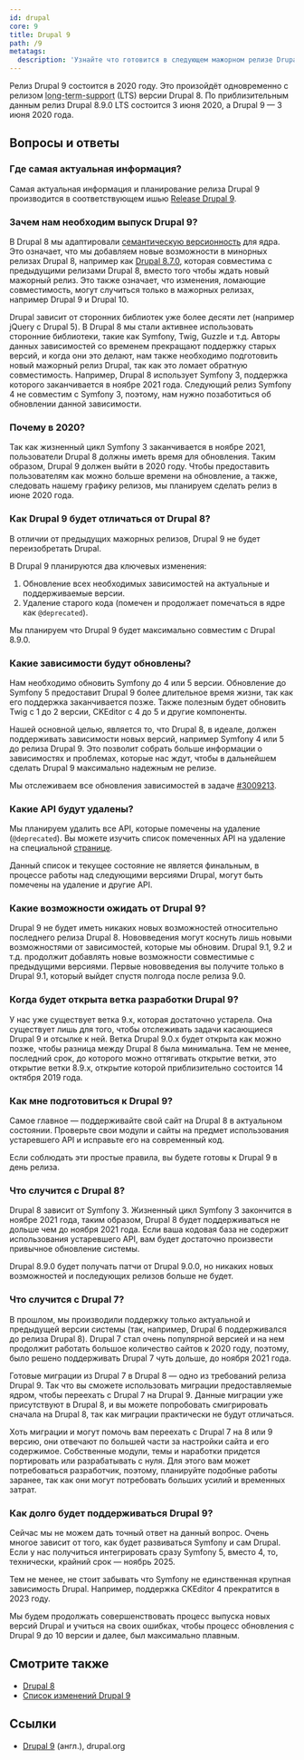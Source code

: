 ```yaml
---
id: drupal
core: 9
title: Drupal 9
path: /9
metatags:
  description: 'Узнайте что готовится в следующем мажорном релизе Drupal, релиз которого планируется 3 августа 2020 г.'
---
```


Релиз Drupal 9 состоится в 2020 году. Это произойдёт одновременно с релизом <abbr title="поддержка в течение длительного периода">long-term-support</abbr> (LTS) версии Drupal 8. По приблизительным данным релиз Drupal 8.9.0 LTS состоится 3 июня 2020, а Drupal 9 — 3 июня 2020 года.

## Вопросы и ответы

### Где самая актуальная информация?

Самая актуальная информация и планирование релиза Drupal 9 производится в соответствующем ишью [Release Drupal 9](https://www.drupal.org/project/drupal/issues/3007300).

### Зачем нам необходим выпуск Drupal 9?

В Drupal 8 мы адаптировали [семантическую версионность](https://semver.org/) для ядра. Это означает, что мы добавляем новые возможности в минорных релизах Drupal 8, например как [Drupal 8.7.0](../8/releases/release-8.7.0.md), которая совместима с предыдущими релизами Drupal 8, вместо того чтобы ждать новый мажорный релиз. Это также означает, что изменения, ломающие совместимость, могут случиться только в мажорных релизах, например Drupal 9 и Drupal 10.

Drupal зависит от сторонних библиотек уже более десяти лет (например jQuery с Drupal 5). В Drupal 8 мы стали активнее использовать сторонние библиотеки, такие как Symfony, Twig, Guzzle и т.д. Авторы данных зависимостей со временем прекращают поддержку старых версий, и когда они это делают, нам также необходимо подготовить новый мажорный релиз Drupal, так как это ломает обратную совместимость. Например, Drupal 8 использует Symfony 3, поддержка которого заканчивается в ноябре 2021 года. Следующий релиз Symfony 4 не совместим с Symfony 3, поэтому, нам нужно позаботиться об обновлении данной зависимости.

### Почему в 2020?

Так как жизненный цикл Symfony 3 заканчивается в ноябре 2021, пользователи Drupal 8 должны иметь время для обновления. Таким образом, Drupal 9 должен выйти в 2020 году. Чтобы предоставить пользователям как можно больше времени на обновление, а также, следовать нашему графику релизов, мы планируем сделать релиз в июне 2020 года.

### Как Drupal 9 будет отличаться от Drupal 8?

В отличии от предыдущих мажорных релизов, Drupal 9 не будет переизобретать Drupal.

В Drupal 9 планируются два ключевых изменения:

1. Обновление всех необходимых зависимостей на актуальные и поддерживаемые версии.
1. Удаление старого кода (помечен и продолжает помечаться в ядре как `@deprecated`).

Мы планируем что Drupal 9 будет максимально совместим с Drupal 8.9.0.

### Какие зависимости будут обновлены?

Нам необходимо обновить Symfony до 4 или 5 версии. Обновление до Symfony 5 предоставит Drupal 9 более длительное время жизни, так как его поддержка заканчивается позже. Также полезным будет обновить Twig с 1 до 2 версии, CKEditor с 4 до 5 и другие компоненты.

Нашей основной целью, является то, что Drupal 8, в идеале, должен поддерживать зависимости новых версий, например Symfony 4 или 5 до релиза Drupal 9. Это позволит собрать больше информации о зависимостях и проблемах, которые нас ждут, чтобы в дальнейшем сделать Drupal 9 максимально надежным не релизе.

Мы отслеживаем все обновления зависимостей в задаче [#3009213](https://www.drupal.org/project/drupal/issues/3009213).

### Какие API будут удалены?

Мы планируем удалить все API, которые помечены на удаление (`@deprecated`). Вы можете изучить список помеченных API на удаление на специальной [странице](https://api.drupal.org/api/drupal/deprecated).

Данный список и текущее состояние не является финальным, в процессе работы над следующими версиями Drupal, могут быть помечены на удаление и другие API.

### Какие возможности ожидать от Drupal 9?

Drupal 9 не будет иметь никаких новых возможностей относительно последнего релиза Drupal 8. Нововведения могут коснуть лишь новыми возможностями от зависимостей, которые мы обновим. Drupal 9.1, 9.2 и т.д. продолжит добавлять новые возможности совместимые с предыдущими версиями. Первые нововведения вы получите только в Drupal 9.1, который выйдет спустя полгода после релиза 9.0.

### Когда будет открыта ветка разработки Drupal 9?

У нас уже существует ветка 9.x, которая достаточно устарела. Она существует лишь для того, чтобы отслеживать задачи касающиеся Drupal 9 и отсылке к ней. Ветка Drupal 9.0.x будет открыта как можно позже, чтобы разница между Drupal 8 была минимальна. Тем не менее, последний срок, до которого можно оттягивать открытие ветки, это открытие ветки 8.9.x, открытие которой приблизительно состоится 14 октября 2019 года.

### Как мне подготовиться к Drupal 9?

Самое главное — поддерживайте свой сайт на Drupal 8 в актуальном состоянии. Проверьте свои модули и сайты на предмет использования устаревшего API и исправьте его на современный код.

Если соблюдать эти простые правила, вы будете готовы к Drupal 9 в день релиза.

### Что случится с Drupal 8?

Drupal 8 зависит от Symfony 3. Жизненный цикл Symfony 3 закончится в ноябре 2021 года, таким образом, Drupal 8 будет поддерживаться не дольше чем до ноября 2021 года. Если ваша кодовая база не содержит использования устаревшего API, вам будет достаточно произвести привычное обновление системы.

Drupal 8.9.0 будет получать патчи от Drupal 9.0.0, но никаких новых возможностей и последующих релизов больше не будет.

### Что случится с Drupal 7?

В прошлом, мы производили поддержку только актуальной и предыдущей версии системы (так, например, Drupal 6 поддерживался до релиза Drupal 8). Drupal 7 стал очень популярной версией и на нем продолжит работать большое количество сайтов к 2020 году, поэтому, было решено поддерживать Drupal 7 чуть дольше, до ноября 2021 года.

Готовые миграции из Drupal 7 в Drupal 8 — одно из требований релиза Drupal 9. Так что вы сможете использовать миграции предоставляемые ядром, чтобы переехать с Drupal 7 на Drupal 9. Данные миграции уже присутствуют в Drupal 8, и вы можете попробовать смигрировать сначала на Drupal 8, так как миграции практически не будут отличаться.

Хоть миграции и могут помочь вам переехать с Drupal 7 на 8 или 9 версию, они отвечают по большей части за настройки сайта и его содержимое. Собственные модули, темы и наработки придется портировать или разрабатывать с нуля. Для этого вам может потребоваться разработчик, поэтому, планируйте подобные работы заранее, так как они могут потребовать больших усилий и временных затрат.

### Как долго будет поддерживаться Drupal 9?

Сейчас мы не можем дать точный ответ на данный вопрос. Очень многое зависит от того, как будет развиваться Symfony и сам Drupal. Если у нас получиться интегрировать сразу Symfony 5, вместо 4, то, технически, крайний срок — ноябрь 2025.

Тем не менее, не стоит забывать что Symfony не единственная крупная зависимость Drupal. Например, поддержка CKEditor 4 прекратится в 2023 году.

Мы будем продолжать совершенствовать процесс выпуска новых версий Drupal и учиться на своих ошибках, чтобы процесс обновления с Drupal 9 до 10 версии и далее, был максимально плавным.

## Смотрите также

- [Drupal 8](../8/drupal-8.md)
- [Список изменений Drupal 9](releases/releases.md)

## Ссылки

- [Drupal 9](https://www.drupal.org/documentation/9) (англ.), drupal.org